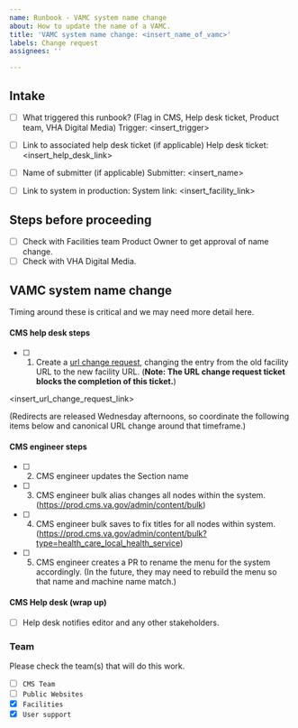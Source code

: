 ```yaml
---
name: Runbook - VAMC system name change
about: How to update the name of a VAMC.
title: 'VAMC system name change: <insert_name_of_vamc>'
labels: Change request
assignees: ''

---
```


## Intake
- [ ] What triggered this runbook? (Flag in CMS, Help desk ticket, Product team, VHA Digital Media)
Trigger: <insert_trigger>

- [ ] Link to associated help desk ticket (if applicable)
Help desk ticket: <insert_help_desk_link>

- [ ] Name of submitter (if applicable)
Submitter: <insert_name>

- [ ] Link to system in production:
System link: <insert_facility_link>

## Steps before proceeding

- [ ] Check with Facilities team Product Owner to get approval of name change.
- [ ] Check with VHA Digital Media.

## VAMC system name change

Timing around these is critical and we may need more detail here.

#### CMS help desk steps
- [ ] 1. Create a [url change request](https://github.com/department-of-veterans-affairs/va.gov-cms/issues/new?assignees=&template=runbook-facility-url-change.md&title=URL+Change+for%3A+%3Cinsert+facility+name%3E), changing the entry from the old facility URL to the new facility URL. (**Note: The URL change request ticket blocks the completion of this ticket.**)

<insert_url_change_request_link>

(Redirects are released Wednesday afternoons, so coordinate the following items below and canonical URL change around that timeframe.)

#### CMS engineer steps
- [ ] 2. CMS engineer updates the Section name
- [ ] 3. CMS engineer bulk alias changes all nodes within the system. (https://prod.cms.va.gov/admin/content/bulk)
- [ ] 4. CMS engineer bulk saves to fix titles for all nodes within system. (https://prod.cms.va.gov/admin/content/bulk?type=health_care_local_health_service)
- [ ] 5. CMS engineer creates a PR to rename the menu for the system accordingly.  (In the future, they may need to rebuild the menu so that name and machine name match.)

#### CMS Help desk (wrap up)
- [ ] Help desk notifies editor and any other stakeholders.

### Team
Please check the team(s) that will do this work.

- [ ] `CMS Team`
- [ ] `Public Websites`
- [x] `Facilities`
- [x] `User support`
